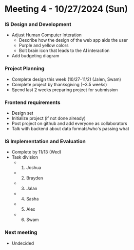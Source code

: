 # Meeting 4 - 10/27/2024 (Sun)

### IS Design and Development

- Adjust Human Computer Interation
  - Describe how the design of the web app aids the user
  - Purple and yellow colors
  - Bolt brain icon that leads to the AI interaction
- Add budgeting diagram

### Project Planning

- Complete design this week (10/27-11/2) (Jalen, Swam)
- Complete project by thanksgiving (~3.5 weeks)
- Spend last 2 weeks preparing project for submission

### Frontend requirements

- Design set
- Initialize project (if not done already)
- Post project on github and add everyone as collaborators
- Talk with backend about data formats/who's passing what

### IS Implementation and Evaluation

- Complete by 11/13 (Wed)
- Task division
  - 1. Joshua
  - 2. Brayden
  - 3. Jalan
  - 4. Sasha
  - 5. Alex
  - 6. Swam

### Next meeting

- Undecided
